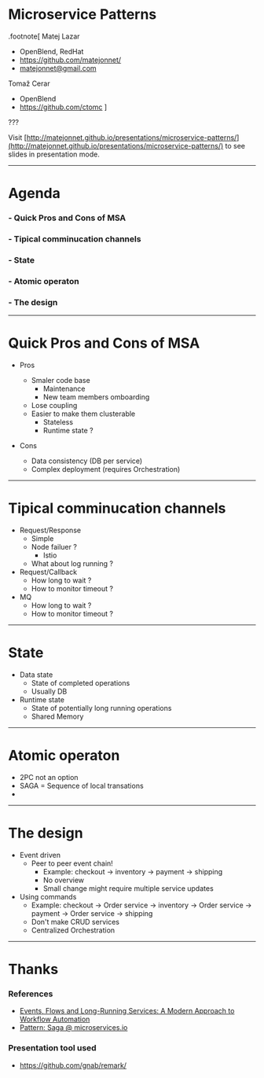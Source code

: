 Microservice Patterns
=============================================

.footnote[
Matej Lazar
- OpenBlend, RedHat
- https://github.com/matejonnet/
- matejonnet@gmail.com

Tomaž Cerar
- OpenBlend
- https://github.com/ctomc
]



???

Visit [http://matejonnet.github.io/presentations/microservice-patterns/](http://matejonnet.github.io/presentations/microservice-patterns/) to see slides in presentation mode.

---

Agenda
======

### - Quick Pros and Cons of MSA

### - Tipical comminucation channels

### - State

### - Atomic operaton

### - The design



---

Quick Pros and Cons of MSA
=================
- Pros
    - Smaler code base
        - Maintenance
        - New team members omboarding
    - Lose coupling
    - Easier to make them clusterable
        - Stateless
        - Runtime state ?

- Cons
    - Data consistency (DB per service)
    - Complex deployment (requires Orchestration)


---

Tipical comminucation channels
==================
- Request/Response
    - Simple
    - Node failuer ?
        - Istio
    - What about log running ?
- Request/Callback
    - How long to wait ?
    - How to monitor timeout ?
- MQ
    - How long to wait ?
    - How to monitor timeout ?

---

State
==================
- Data state
    - State of completed operations
    - Usually DB
- Runtime state
    - State of potentially long running operations
    - Shared Memory

---

Atomic operaton
==================
- 2PC not an option
- SAGA = Sequence of local transations
- 

---

The design
==================
- Event driven
    - Peer to peer event chain!
        - Example: checkout -> inventory -> payment -> shipping
        - No overview
        - Small change might require multiple service updates
- Using commands
    - Example: checkout -> Order service -> inventory -> Order service -> payment -> Order service -> shipping
    - Don't make CRUD services
    - Centralized Orchestration

---


Thanks
======

### References
- [Events, Flows and Long-Running Services: A Modern Approach to Workflow Automation](https://www.infoq.com/articles/events-workflow-automation/)
- [Pattern: Saga @ microservices.io](https://microservices.io/patterns/data/saga.html)

### Presentation tool used
- https://github.com/gnab/remark/

